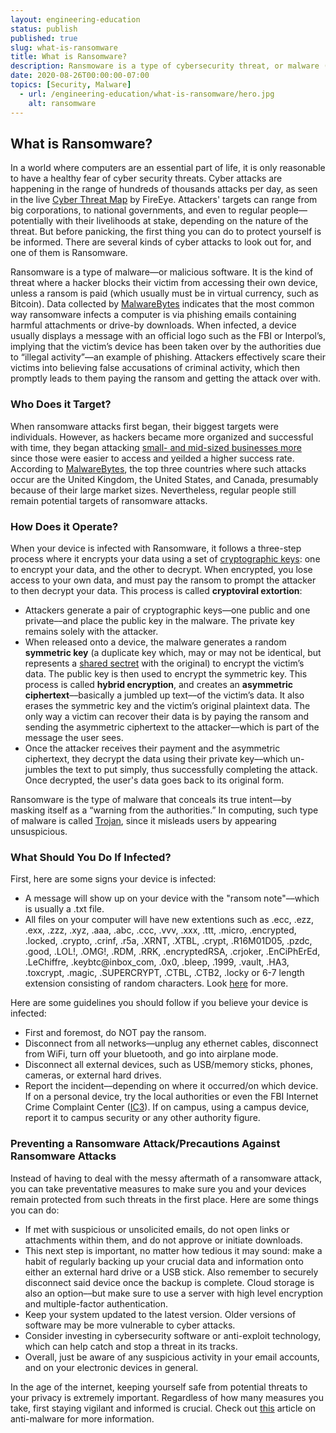 ```yaml
---
layout: engineering-education
status: publish
published: true
slug: what-is-ransomware
title: What is Ransomware?
description: Ransmoware is a type of cybersecurity threat, or malware (malicious software) that attackers use to hack into their victims' devices, and force them to pay a ransom.
date: 2020-08-26T00:00:00-07:00
topics: [Security, Malware]
  - url: /engineering-education/what-is-ransomware/hero.jpg
    alt: ransomware
---
```


## **What is Ransomware?**

In a world where computers are an essential part of life, it is only reasonable to have a healthy fear of cyber security threats. Cyber attacks are happening in the range of hundreds of thousands attacks per day, as seen in the live [Cyber Threat Map](https://www.fireeye.com/cyber-map/threat-map.html) by FireEye. Attackers' targets can range from big corporations, to national governments, and even to regular people––potentially with their livelihoods at stake, depending on the nature of the threat. But before panicking, the first thing you can do to protect yourself is be informed. There are several kinds of cyber attacks to look out for, and one of them is Ransomware. 

Ransomware is a type of malware––or malicious software. It is the kind of threat where a hacker blocks their victim from accessing their own device, unless a ransom is paid (which usually must be in virtual currency, such as Bitcoin). Data collected by [MalwareBytes](https://www.malwarebytes.com/ransomware/) indicates that the most common way ransomware infects a computer is via phishing emails containing harmful attachments or drive-by downloads. When infected, a device usually displays a message with an official logo such as the FBI or Interpol’s, implying that the victim’s device has been taken over by the authorities due to “illegal activity”––an example of phishing. Attackers effectively scare their victims into believing false accusations of criminal activity, which then promptly leads to them paying the ransom and getting the attack over with.

### **Who Does it Target?**

When ransomware attacks first began, their biggest targets were individuals. However, as hackers became more organized and successful with time, they began attacking [small- and mid-sized businesses more](https://www.malwarebytes.com/ransomware/) since those were easier to access and yeilded a higher success rate. According to [MalwareBytes](https://www.malwarebytes.com/ransomware/), the top three countries where such attacks occur are the United Kingdom, the United States, and Canada, presumably because of their large market sizes. Nevertheless, regular people still remain potential targets of ransomware attacks. 

### **How Does it Operate?**

When your device is infected with Ransomware, it follows a three-step process where it encrypts your data using a set of [cryptographic keys](https://www.britannica.com/topic/cryptographic-key): one to encrypt your data, and the other to decrypt. When encrypted, you lose access to your own data, and must pay the ransom to prompt the attacker to then decrypt your data. This process is called **cryptoviral extortion**:
- Attackers generate a pair of cryptographic keys––one public and one private––and place the public key in the malware. The private key remains solely with the attacker.
- When released onto a device, the malware generates a random **symmetric key** (a duplicate key which, may or may not be identical, but represents a [shared sectret](https://en.wikipedia.org/wiki/Shared_secret) with the original) to encrypt the victim’s data. The public key is then used to encrypt the symmetric key. This process is called **hybrid encryption**, and creates an **asymmetric ciphertext**––basically a jumbled up text––of the victim’s data. It also erases the symmetric key and the victim’s original plaintext data. The only way a victim can recover their data is by paying the ransom and sending the asymmetric ciphertext to the attacker––which is part of the message the user sees.
- Once the attacker receives their payment and the asymmetric ciphertext, they decrypt the data using their private key––which un-jumbles the text to put simply, thus successfully completing the attack. Once decrypted, the user's data goes back to its original form. 

Ransomware is the type of malware that conceals its true intent––by masking itself as a “warning from the authorities.” In computing, such type of malware is called [Trojan](https://docs.microsoft.com/en-us/windows/security/threat-protection/intelligence/trojans-malware), since it misleads users by appearing unsuspicious. 

### **What Should You Do If Infected?**

First, here are some signs your device is infected:
- A message will show up on your device with the "ransom note"––which is usually a .txt file.
- All files on your computer will have new extentions such as .ecc, .ezz, .exx, .zzz, .xyz, .aaa, .abc, .ccc, .vvv, .xxx, .ttt, .micro, .encrypted, .locked, .crypto, .crinf, .r5a, .XRNT, .XTBL, .crypt, .R16M01D05, .pzdc, .good, .LOL!, .OMG!, .RDM, .RRK, .encryptedRSA, .crjoker, .EnCiPhErEd, .LeChiffre, .keybtc@inbox_com, .0x0, .bleep, .1999, .vault, .HA3, .toxcrypt, .magic, .SUPERCRYPT, .CTBL, .CTB2, .locky or 6-7 length extension consisting of random characters. Look [here](https://security.berkeley.edu/faq/ransomware/) for more. 


Here are some guidelines you should follow if you believe your device is infected:
- First and foremost, do NOT pay the ransom.
- Disconnect from all networks––unplug any ethernet cables, disconnect from WiFi, turn off your bluetooth, and go into airplane mode.
- Disconnect all external devices, such as USB/memory sticks, phones, cameras, or external hard drives.
- Report the incident––depending on where it occurred/on which device. If on a personal device, try the local authorities or even the FBI Internet Crime Complaint Center ([IC3](https://www.ic3.gov/)). If on campus, using a campus device, report it to campus security or any other authority figure.

### **Preventing a Ransomware Attack/Precautions Against Ransomware Attacks**

Instead of having to deal with the messy aftermath of a ransomware attack, you can take preventative measures to make sure you and your devices remain protected from such threats in the first place. Here are some things you can do:
- If met with suspicious or unsolicited emails, do not open links or attachments within them, and do not approve or initiate downloads. 
- This next step is important, no matter how tedious it may sound: make a habit of regularly backing up your crucial data and information onto either an external hard drive or a USB stick. Also remember to securely disconnect said device once the backup is complete. Cloud storage is also an option––but make sure to use a server with high level encryption and multiple-factor authentication. 
- Keep your system updated to the latest version. Older versions of software may be more vulnerable to cyber attacks. 
- Consider investing in cybersecurity software or anti-exploit technology, which can help catch and stop a threat in its tracks. 
- Overall, just be aware of any suspicious activity in your email accounts, and on your electronic devices in general. 

In the age of the internet, keeping yourself safe from potential threats to your privacy is extremely important. Regardless of how many measures you take, first staying vigilant and informed is crucial. Check out [this](https://www.section.io/engineering-education/what-is-anti-virus-software/) article on anti-malware for more information. 


